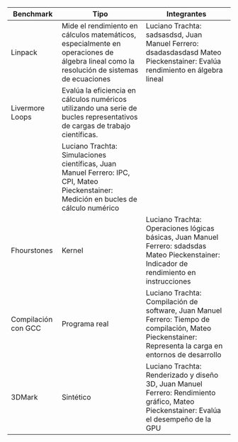 | Benchmark           | Tipo           | Integrantes                                                                 |
|---------------------|----------------|-----------------------------------------------------------------------------|
| Linpack             | Mide el rendimiento en cálculos matemáticos, especialmente en operaciones de álgebra lineal como la resolución de sistemas de ecuaciones      | Luciano Trachta: sadsasdsd, Juan Manuel Ferrero: dsadasdasdasd Mateo Pieckenstainer: Evalúa rendimiento en álgebra lineal |
| Livermore Loops     |  Evalúa la eficiencia en cálculos numéricos utilizando una serie de bucles representativos de cargas de trabajo científicas.
      | Luciano Trachta: Simulaciones científicas, Juan Manuel Ferrero: IPC, CPI, Mateo Pieckenstainer: Medición en bucles de cálculo numérico |
| Fhourstones         | Kernel         | Luciano Trachta: Operaciones lógicas básicas, Juan Manuel Ferrero: sdadsdas Mateo Pieckenstainer: Indicador de rendimiento en instrucciones |
| Compilación con GCC | Programa real  | Luciano Trachta: Compilación de software, Juan Manuel Ferrero: Tiempo de compilación, Mateo Pieckenstainer: Representa la carga en entornos de desarrollo |
| 3DMark              | Sintético      | Luciano Trachta: Renderizado y diseño 3D, Juan Manuel Ferrero: Rendimiento gráfico, Mateo Pieckenstainer: Evalúa el desempeño de la GPU |
